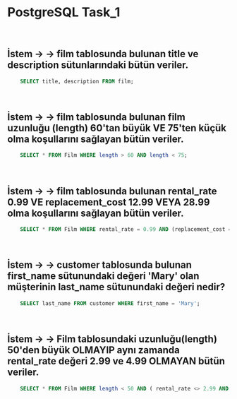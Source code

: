 # PostgreSQL Task_1 

<br>

## İstem → → film tablosunda bulunan title ve description sütunlarındaki bütün veriler.
```sql
    SELECT title, description FROM film;
```

<br>

## İstem → → film tablosunda bulunan film uzunluğu (length) 60'tan büyük VE 75'ten küçük olma koşullarını sağlayan bütün veriler.
```sql
    SELECT * FROM Film WHERE length > 60 AND length < 75;
```

<br>

## İstem → → film tablosunda bulunan rental_rate 0.99 VE replacement_cost 12.99 VEYA 28.99 olma koşullarını sağlayan bütün veriler.
```sql
    SELECT * FROM Film WHERE rental_rate = 0.99 AND (replacement_cost = 12.99 OR replacement_cost = 29.99);
```

<br>

## İstem → → customer tablosunda bulunan first_name sütunundaki değeri 'Mary' olan müşterinin last_name sütunundaki değeri nedir?
```sql
    SELECT last_name FROM customer WHERE first_name = 'Mary';
```

<br>

## İstem → → Film tablosundaki uzunluğu(length) 50'den büyük OLMAYIP aynı zamanda rental_rate değeri 2.99 ve 4.99 OLMAYAN bütün veriler.
```sql
    SELECT * FROM Film WHERE length < 50 AND ( rental_rate <> 2.99 AND rental_rate <> 4.99);
```
